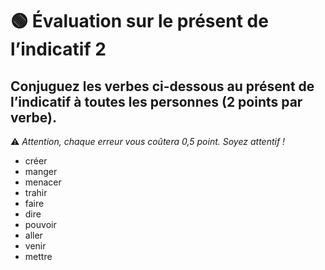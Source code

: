 # 🟢 Évaluation sur le présent de l’indicatif 2

## Conjuguez les verbes ci-dessous au présent de l’indicatif à toutes les personnes (2 points par verbe).

⚠️ *Attention, chaque erreur vous coûtera 0,5 point. Soyez attentif !*

- créer
- manger
- menacer
- trahir
- faire
- dire
- pouvoir
- aller
- venir
- mettre
